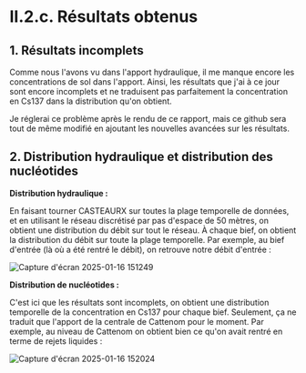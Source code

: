 # II.2.c. Résultats obtenus

## 1. Résultats incomplets

Comme nous l'avons vu dans l'apport hydraulique, il me manque encore les concentrations de sol dans l'apport.
Ainsi, les résultats que j'ai à ce jour sont encore incomplets et ne traduisent pas parfaitement la concentration en Cs137 dans la distribution qu'on obtient.

Je réglerai ce problème après le rendu de ce rapport, mais ce github sera tout de même modifié en ajoutant les nouvelles avancées sur les résultats.

## 2. Distribution hydraulique et distribution des nucléotides

**Distribution hydraulique :**

En faisant tourner CASTEAURX sur toutes la plage temporelle de données, et en utilisant le réseau discrétisé par pas d'espace de 50 mètres, on obtient une distribution du débit sur tout le réseau.
À chaque bief, on obtient la distribution du débit sur toute la plage temporelle. Par exemple, au bief d'entrée (là où a été rentré le débit), on retrouve notre débit d'entrée : 

![Capture d'écran 2025-01-16 151249](https://github.com/user-attachments/assets/9750a194-ae37-4789-90f6-3150533481e7)

**Distribution de nucléotides :**

C'est ici que les résultats sont incomplets, on obtient une distribution temporelle de la concentration en Cs137 pour chaque bief.
Seulement, ça ne traduit que l'apport de la centrale de Cattenom pour le moment. Par exemple, au niveau de Cattenom on obtient bien ce qu'on avait rentré en terme de rejets liquides :

![Capture d'écran 2025-01-16 152024](https://github.com/user-attachments/assets/c4431552-cc48-44a1-a72f-daec7780bd1b)

